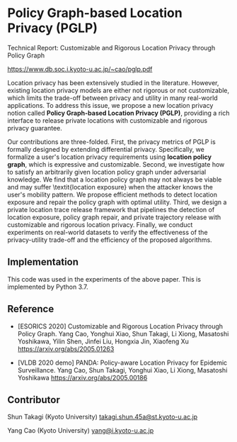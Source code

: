 # Policy Graph-based Location Privacy (PGLP)

Technical Report: Customizable and Rigorous Location Privacy through Policy Graph

https://www.db.soc.i.kyoto-u.ac.jp/~cao/pglp.pdf


Location privacy has been extensively studied in the literature.
However, existing location privacy models are either not rigorous or not customizable, which limits the trade-off between privacy and utility in many real-world applications.
To address this issue, we propose a new location privacy notion called **Policy Graph-based Location Privacy (PGLP)**,  providing a rich interface to release private locations with customizable and rigorous privacy guarantee.

Our contributions are three-folded.
First, the privacy metrics of PGLP is formally designed by extending differential privacy.
Specifically, we formalize a user's location privacy requirements using **location policy graph**, which is expressive and customizable.
Second, we investigate how to satisfy an arbitrarily given location policy graph under adversarial knowledge.
We find that a location policy graph may not always be viable and may suffer \textit{location exposure} when the attacker knows the user's mobility pattern.
We propose efficient methods to detect location exposure and repair the policy graph with optimal utility.
Third, we design a private location trace release framework that pipelines the detection of location exposure,  policy graph repair, and private trajectory release with customizable and rigorous location privacy.
Finally,  we conduct experiments on real-world datasets to verify the effectiveness of the privacy-utility trade-off and the efficiency of the proposed algorithms.

## Implementation
This code was used in the experiments of the above paper.
This is implemented by Python 3.7.


## Reference

- [ESORICS 2020] Customizable and Rigorous Location Privacy through Policy Graph.
Yang Cao, Yonghui Xiao, Shun Takagi, Li Xiong, Masatoshi Yoshikawa, Yilin Shen, Jinfei Liu, Hongxia Jin, Xiaofeng Xu
https://arxiv.org/abs/2005.01263

- [VLDB 2020 demo] PANDA: Policy-aware Location Privacy for Epidemic Surveillance.
Yang Cao, Shun Takagi, Yonghui Xiao, Li Xiong, Masatoshi Yoshikawa
https://arxiv.org/abs/2005.00186



## Contributor

Shun Takagi (Kyoto University) takagi.shun.45a@st.kyoto-u.ac.jp

Yang Cao (Kyoto University) yang@i.kyoto-u.ac.jp



